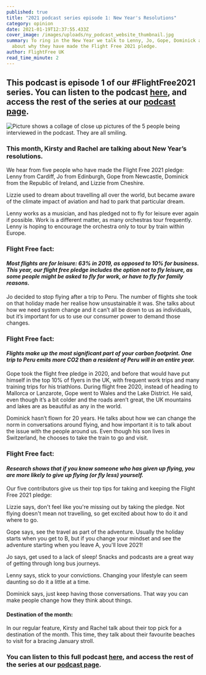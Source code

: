 ```yaml
---
published: true
title: "2021 podcast series episode 1: New Year's Resolutions"
category: opinion
date: 2021-01-19T12:37:55.433Z
cover_image: /images/uploads/ny_podcast_website_thumbnail.jpg
summary: To ring in the New Year we talk to Lenny, Jo, Gope, Dominick and Lizzie
  about why they have made the Flight Free 2021 pledge.
author: FlightFree UK
read_time_minute: 2
---
```

## This podcast is episode 1 of our #FlightFree2021 series. You can listen to the [](https://flightfreeuk.podbean.com/e/2021-series-new-years-resolutions/)podcast [here](https://flightfreeuk.podbean.com/e/2021-series-new-years-resolutions/), and access the rest of the series at our [podcast page](https://flightfree.co.uk/podcast/).

![Picture shows a collage of close up pictures of the 5 people being interviewed in the podcast. They are all smiling. ](/images/uploads/2021jan-podcast-collage.jpg)

### This month, Kirsty and Rachel are talking about New Year’s resolutions.

We hear from five people who have made the Flight Free 2021 pledge: Lenny from Cardiff, Jo from Edinburgh, Gope from Newcastle, Dominick from the Republic of Ireland, and Lizzie from Cheshire.

Lizzie used to dream about travelling all over the world, but became aware of the climate impact of aviation and had to park that particular dream.

Lenny works as a musician, and has pledged not to fly for leisure ever again if possible. Work is a different matter, as many orchestras tour frequently. Lenny is hoping to encourage the orchestra only to tour by train within Europe.

### Flight Free fact:

#### *Most flights are for leisure: 63% in 2019, as opposed to 10% for business. This year, our flight free pledge includes the option not to fly leisure, as some people might be asked to fly for work, or have to fly for family reasons.*

Jo decided to stop flying after a trip to Peru. The number of flights she took on that holiday made her realise how unsustainable it was. She talks about how we need system change and it can’t all be down to us as individuals, but it’s important for us to use our consumer power to demand those changes.

### Flight Free fact:

#### *Flights make up the most significant part of your carbon footprint. One trip to Peru emits more CO2 than a resident of Peru will in an entire year.*

Gope took the flight free pledge in 2020, and before that would have put himself in the top 10% of flyers in the UK, with frequent work trips and many training trips for his triathlons. During flight free 2020, instead of heading to Mallorca or Lanzarote, Gope went to Wales and the Lake District. He said, even though it’s a bit colder and the roads aren’t great, the UK mountains and lakes are as beautiful as any in the world.

Dominick hasn’t flown for 20 years. He talks about how we can change the norm in conversations around flying, and how important it is to talk about the issue with the people around us. Even though his son lives in Switzerland, he chooses to take the train to go and visit.

### Flight Free fact:

#### *Research shows that if you know someone who has given up flying, you are more likely to give up flying (or fly less) yourself.*

Our five contributors give us their top tips for taking and keeping the Flight Free 2021 pledge:

Lizzie says, don't feel like you're missing out by taking the pledge. Not flying doesn't mean not travelling, so get excited about how to do it and where to go.

Gope says, see the travel as part of the adventure. Usually the holiday starts when you get to B, but if you change your mindset and see the adventure starting when you leave A, you'll love 2021!

Jo says, get used to a lack of sleep! Snacks and podcasts are a great way of getting through long bus journeys.

Lenny says, stick to your convictions. Changing your lifestyle can seem daunting so do it a little at a time.

Dominick says, just keep having those conversations. That way you can make people change how they think about things.

#### Destination of the month:

In our regular feature, Kirsty and Rachel talk about their top pick for a destination of the month. This time, they talk about their favourite beaches to visit for a bracing January stroll.

### You can listen to this full [](https://flightfreeuk.podbean.com/e/2021-series-new-years-resolutions/)podcast [here](https://flightfreeuk.podbean.com/e/2021-series-new-years-resolutions/), and access the rest of the series at our [podcast page](https://flightfree.co.uk/podcast/).